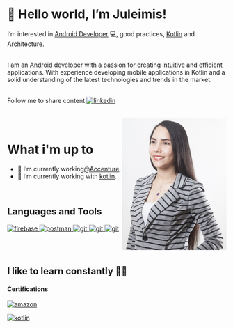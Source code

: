 # 👋 Hello world, I’m Juleimis!

I’m interested in [Android Developer](https://developer.android.com) 💻, good practices, [Kotlin](https://kotlinlang.org/) and Architecture.

<br />
I am an Android developer with a passion for creating intuitive and efficient applications. With experience developing mobile applications in Kotlin and a solid understanding of the latest technologies and trends in the market.

<br />

<br />

Follow me to share content  <a href="https://www.linkedin.com/in/juleimis-abache/" target="_blank"> <img src="https://www.vectorlogo.zone/logos/linkedin/linkedin-icon.svg" alt="linkedin" width="25" height="25"/> </a>

<br/>

<img align="right" alt="GIF" src="./image.png" width="240px" />

<br />

 # What i'm up to
- 🔭 I’m currently working[@Accenture](https://www.accenture.com/cl-es).
 - 🚀 I’m currently working with [kotlin](https://kotlinlang.org/).  

<br />

 ## Languages and Tools
 
 <a href="https://firebase.google.com/" target="_blank"> <img src="https://www.vectorlogo.zone/logos/firebase/firebase-icon.svg" alt="firebase" width="65" height="65"/> </a>
<a href="https://postman.com" target="_blank"> <img src="https://www.vectorlogo.zone/logos/getpostman/getpostman-icon.svg" alt="postman" width="65" height="65"/> </a>
<a href="https://git-scm.com/" target="_blank"> <img src="https://www.vectorlogo.zone/logos/git-scm/git-scm-icon.svg" alt="git" width="65" height="65"/>  </a>
  <a href="https://git-scm.com/" target="_blank"> <img src="https://www.vectorlogo.zone/logos/kotlinlang/kotlinlang-icon.svg" alt="git" width="65" height="65"/>  </a>
  <a href="https://git-scm.com/" target="_blank"> <img src="https://www.vectorlogo.zone/logos/java/java-icon.svg" alt="git" width="65" height="65"/>  </a>
</p>

<br/>
<br/>

## I like to learn constantly 🚀🚀
#### Certifications
 <a href="https://www.credly.com/badges/cf8c7e05-c5da-4a02-be4d-9a9eeaa6a994?source=linked_in_profile" target="_blank"> <img src="https://www.vectorlogo.zone/logos/amazon_aws/amazon_aws-icon.svg" alt="amazon" width="65" height="65"/> </a>
 </p>
 <a href="https://www.linkedin.com/in/juleimis-abache/overlay/education/659705213/multiple-media-viewer/?profileId=ACoAABsCPxEBW6aDNC-6xgKtvgSzCgM7gtBcrXg&treasuryMediaId=1592516565846" target="_blank"> <img src="https://www.vectorlogo.zone/logos/kotlinlang/kotlinlang-icon.svg" alt="kotlin" width="85" height="85"/> </a>
</p>
  



                                                                    


<!---
juleimisf/juleimisf is a ✨ special ✨ repository because its `README.md` (this file) appears on your GitHub profile.
You can click the Preview link to take a look at your changes.
--->

